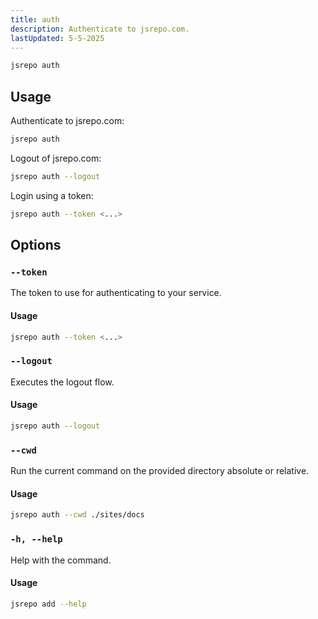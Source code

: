 ```yaml
---
title: auth
description: Authenticate to jsrepo.com.
lastUpdated: 5-5-2025
---
```


```sh
jsrepo auth
```

## Usage

Authenticate to jsrepo.com:

```sh
jsrepo auth
```

Logout of jsrepo.com:

```sh
jsrepo auth --logout
```

Login using a token:

```sh
jsrepo auth --token <...>
```

## Options

### `--token`

The token to use for authenticating to your service.

#### Usage

```sh
jsrepo auth --token <...>
```

### `--logout`

Executes the logout flow.

#### Usage

```sh
jsrepo auth --logout
```

### `--cwd`

Run the current command on the provided directory absolute or relative.

#### Usage

```sh
jsrepo auth --cwd ./sites/docs
```

### `-h, --help`

Help with the command.

#### Usage

```sh
jsrepo add --help
```

